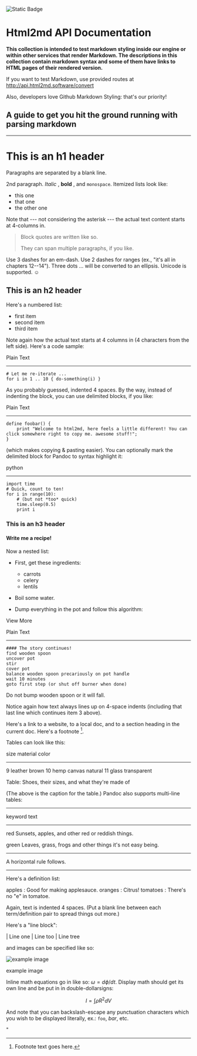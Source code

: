 ![Static Badge](https://img.shields.io/badge/html2md-api_docs-blue)

# Html2md API Documentation

**This collection is intended to test markdown styling inside our engine or
within other services that render Markdown. The descriptions in this
collection contain markdown syntax and some of them have links to HTML pages
of their rendered version.**

If you want to test Markdown, use provided routes at http://api.html2md.software/convert

Also, developers love Github Markdown Styling:
that's our priority!

## A guide to get you hit the ground running with parsing markdown

* * *

# This is an h1 header

Paragraphs are separated by a blank line.

2nd paragraph. _Italic_ , **bold** , and `monospace`. Itemized lists look
like:

  * this one
  * that one
  * the other one

Note that --- not considering the asterisk --- the actual text content starts
at 4-columns in.

> Block quotes are written like so.
>
> They can span multiple paragraphs, if you like.

Use 3 dashes for an em-dash. Use 2 dashes for ranges (ex., "it's all in
chapters 12--14"). Three dots ... will be converted to an ellipsis. Unicode is
supported. ☺

## This is an  h2 header

Here's a numbered list:

  * first item
  * second item
  * third item

Note again how the actual text starts at 4 columns in (4 characters from the
left side). Here's a code sample:

Plain Text

_ __ _

    
    
    # Let me re-iterate ...
    for i in 1 .. 10 { do-something(i) }

As you probably guessed, indented 4 spaces. By the way, instead of indenting
the block, you can use delimited blocks, if you like:

Plain Text

_ __ _

    
    
    define foobar() {
        print "Welcome to html2md, here feels a little different! You can click somewhere right to copy me. awesome stuff!";
    }

(which makes copying & pasting easier). You can optionally mark the delimited
block for Pandoc to syntax highlight it:

python

_ __ _

    
    
    import time
    # Quick, count to ten!
    for i in range(10):
        # (but not *too* quick)
        time.sleep(0.5)
        print i

### This is an h3 header

#### Write me a recipe!
Now a nested list:
  * First, get these ingredients:

    * carrots
    * celery
    * lentils
  * Boil some water.

  * Dump everything in the pot and follow this algorithm:

View More

Plain Text

_ __ _

    #### The story continues!
    find wooden spoon
    uncover pot
    stir
    cover pot
    balance wooden spoon precariously on pot handle
    wait 10 minutes
    goto first step (or shut off burner when done)

Do not bump wooden spoon or it will fall.

Notice again how text always lines up on 4-space indents (including that last
line which continues item 3 above).

Here's a link to a website, to a local doc, and to a section heading in the
current doc. Here's a footnote [^1].

[^1]: Footnote text goes here.

Tables can look like this:

size material color

* * *

9 leather brown 10 hemp canvas natural 11 glass transparent

Table: Shoes, their sizes, and what they're made of

(The above is the caption for the table.) Pandoc also supports multi-line
tables:

* * *

keyword text

* * *

red Sunsets, apples, and other red or reddish things.

green Leaves, grass, frogs and other things it's not easy being.

* * *

A horizontal rule follows.

* * *

Here's a definition list:

apples : Good for making applesauce. oranges : Citrus! tomatoes : There's no
"e" in tomatoe.

Again, text is indented 4 spaces. (Put a blank line between each
term/definition pair to spread things out more.)

Here's a "line block":

| Line one | Line too | Line tree

and images can be specified like so:

![example image](#)

example image

Inline math equations go in like so: $\omega = d\phi / dt$. Display math
should get its own line and be put in in double-dollarsigns:

$$I = \int \rho R^{2} dV$$

And note that you can backslash-escape any punctuation characters which you
wish to be displayed literally, ex.: `foo`, *bar*, etc.

"
